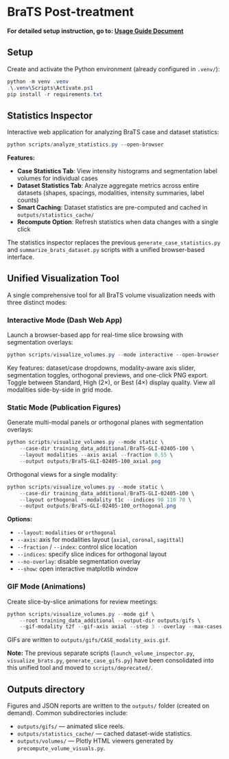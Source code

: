 # BraTS Post-treatment

**For detailed setup instruction, go to: [Usage Guide Document](docs/usage_guide.md)**

## Setup

Create and activate the Python environment (already configured in `.venv/`):

```powershell
python -m venv .venv
.\.venv\Scripts\Activate.ps1
pip install -r requirements.txt
```

## Statistics Inspector

Interactive web application for analyzing BraTS case and dataset statistics:

```powershell
python scripts/analyze_statistics.py --open-browser
```

**Features:**

- **Case Statistics Tab**: View intensity histograms and segmentation label volumes for individual cases
- **Dataset Statistics Tab**: Analyze aggregate metrics across entire datasets (shapes, spacings, modalities, intensity summaries, label counts)
- **Smart Caching**: Dataset statistics are pre-computed and cached in `outputs/statistics_cache/`
- **Recompute Option**: Refresh statistics when data changes with a single click

The statistics inspector replaces the previous `generate_case_statistics.py` and `summarize_brats_dataset.py` scripts with a unified browser-based interface.

## Unified Visualization Tool

A single comprehensive tool for all BraTS volume visualization needs with three distinct modes:

### Interactive Mode (Dash Web App)

Launch a browser-based app for real-time slice browsing with segmentation overlays:

```powershell
python scripts/visualize_volumes.py --mode interactive --open-browser
```

Key features: dataset/case dropdowns, modality-aware axis slider, segmentation toggles, orthogonal previews, and one-click PNG export. Toggle between Standard, High (2×), or Best (4×) display quality. View all modalities side-by-side in grid mode.

### Static Mode (Publication Figures)

Generate multi-modal panels or orthogonal planes with segmentation overlays:

```powershell
python scripts/visualize_volumes.py --mode static \
    --case-dir training_data_additional/BraTS-GLI-02405-100 \
    --layout modalities --axis axial --fraction 0.55 \
    --output outputs/BraTS-GLI-02405-100_axial.png
```

Orthogonal views for a single modality:

```powershell
python scripts/visualize_volumes.py --mode static \
    --case-dir training_data_additional/BraTS-GLI-02405-100 \
    --layout orthogonal --modality t1c --indices 90 110 70 \
    --output outputs/BraTS-GLI-02405-100_orthogonal.png
```

**Options:**
- `--layout`: `modalities` or `orthogonal`
- `--axis`: axis for modalities layout (`axial`, `coronal`, `sagittal`)
- `--fraction` / `--index`: control slice location
- `--indices`: specify slice indices for orthogonal layout
- `--no-overlay`: disable segmentation overlay
- `--show`: open interactive matplotlib window

### GIF Mode (Animations)

Create slice-by-slice animations for review meetings:

```powershell
python scripts/visualize_volumes.py --mode gif \
    --root training_data_additional --output-dir outputs/gifs \
    --gif-modality t2f --gif-axis axial --step 3 --overlay --max-cases 2
```

GIFs are written to `outputs/gifs/CASE_modality_axis.gif`.

**Note:** The previous separate scripts (`launch_volume_inspector.py`, `visualize_brats.py`, `generate_case_gifs.py`) have been consolidated into this unified tool and moved to `scripts/deprecated/`.

## Outputs directory

Figures and JSON reports are written to the `outputs/` folder (created on demand).
Common subdirectories include:

- `outputs/gifs/` — animated slice reels.
- `outputs/statistics_cache/` — cached dataset-wide statistics.
- `outputs/volumes/` — Plotly HTML viewers generated by `precompute_volume_visuals.py`.

